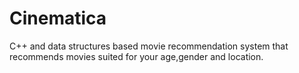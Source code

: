 # Cinematica
C++ and data structures based movie recommendation system that recommends movies suited for your age,gender and location.
